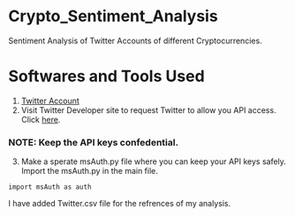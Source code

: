 # Crypto_Sentiment_Analysis
Sentiment Analysis of Twitter Accounts of different Cryptocurrencies.

# Softwares and Tools Used

1. [Twitter Account](https://twitter.com)
2. Visit Twitter Developer site to request Twitter to allow you API access. Click [here](https://developer.twitter.com/en).
### NOTE: Keep the API keys confedential.
3. Make a sperate msAuth.py file where you can keep your API keys safely.
Import the msAuth.py in the main file.


```
import msAuth as auth
```

I have added Twitter.csv file for the refrences of my analysis.

